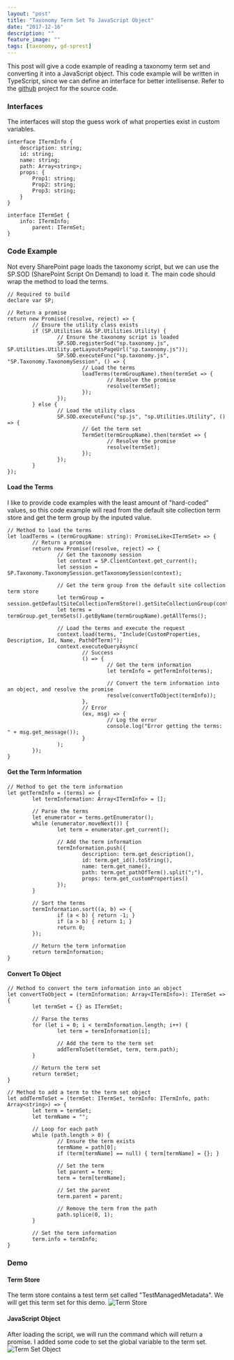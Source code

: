 ```yaml
---
layout: "post"
title: "Taxonomy Term Set To JavaScript Object"
date: "2017-12-16"
description: ""
feature_image: ""
tags: [taxonomy, gd-sprest]
---
```


This post will give a code example of reading a taxonomy term set and converting it into a JavaScript object. This code example will be written in TypeScript, since we can define an interface for better intellisense. Refer to the [github](https://github.com/gunjandatta/sp-taxonomy) project for the source code.

<!--more-->

### Interfaces

The interfaces will stop the guess work of what properties exist in custom variables.

```
interface ITermInfo {
    description: string;
    id: string;
    name: string;
    path: Array<string>;
    props: {
        Prop1: string;
        Prop2: string;
        Prop3: string;
    }
}

interface ITermSet {
    info: ITermInfo;
        parent: ITermSet;
}

```

### Code Example

Not every SharePoint page loads the taxonomy script, but we can use the SP.SOD (SharePoint Script On Demand) to load it. The main code should wrap the method to load the terms.

```
// Required to build
declare var SP;

// Return a promise
return new Promise((resolve, reject) => {
        // Ensure the utility class exists
        if (SP.Utilities && SP.Utilities.Utility) {
                // Ensure the taxonomy script is loaded
                SP.SOD.registerSod("sp.taxonomy.js", SP.Utilities.Utility.getLayoutsPageUrl("sp.taxonomy.js"));
                SP.SOD.executeFunc("sp.taxonomy.js", "SP.Taxonomy.TaxonomySession", () => {
                        // Load the terms
                        loadTerms(termGroupName).then(termSet => {
                                // Resolve the promise
                                resolve(termSet);
                        });
                });
        } else {
                // Load the utility class
                SP.SOD.executeFunc("sp.js", "sp.Utilities.Utility", () => {
                        // Get the term set
                        TermSet(termGroupName).then(termSet => {
                                // Resolve the promise
                                resolve(termSet);
                        });
                });
        }
});

```

#### Load the Terms

I like to provide code examples with the least amount of "hard-coded" values, so this code example will read from the default site collection term store and get the term group by the inputed value.

```
// Method to load the terms
let loadTerms = (termGroupName: string): PromiseLike<ITermSet> => {
        // Return a promise
        return new Promise((resolve, reject) => {
                // Get the taxonomy session
                let context = SP.ClientContext.get_current();
                let session = SP.Taxonomy.TaxonomySession.getTaxonomySession(context);

                // Get the term group from the default site collection term store
                let termGroup = session.getDefaultSiteCollectionTermStore().getSiteCollectionGroup(context.get_site());
                let terms = termGroup.get_termSets().getByName(termGroupName).getAllTerms();

                // Load the terms and execute the request
                context.load(terms, "Include(CustomProperties, Description, Id, Name, PathOfTerm)");
                context.executeQueryAsync(
                        // Success
                        () => {
                                // Get the term information
                                let termInfo = getTermInfo(terms);

                                // Convert the term information into an object, and resolve the promise
                                resolve(convertToObject(termInfo));
                        },
                        // Error
                        (ex, msg) => {
                                // Log the error
                                console.log("Error getting the terms: " + msg.get_message());
                        }
                );
        });
}

```

#### Get the Term Information

```
// Method to get the term information
let getTermInfo = (terms) => {
        let termInformation: Array<ITermInfo> = [];

        // Parse the terms
        let enumerator = terms.getEnumerator();
        while (enumerator.moveNext()) {
                let term = enumerator.get_current();

                // Add the term information
                termInformation.push({
                        description: term.get_description(),
                        id: term.get_id().toString(),
                        name: term.get_name(),
                        path: term.get_pathOfTerm().split(";"),
                        props: term.get_customProperties()
                });
        }

        // Sort the terms
        termInformation.sort((a, b) => {
                if (a < b) { return -1; }
                if (a > b) { return 1; }
                return 0;
        });

        // Return the term information
        return termInformation;
}

```

#### Convert To Object

```
// Method to convert the term information into an object
let convertToObject = (termInformation: Array<ITermInfo>): ITermSet => {
        let termSet = {} as ITermSet;

        // Parse the terms
        for (let i = 0; i < termInformation.length; i++) {
                let term = termInformation[i];

                // Add the term to the term set
                addTermToSet(termSet, term, term.path);
        }

        // Return the term set
        return termSet;
}

// Method to add a term to the term set object
let addTermToSet = (termSet: ITermSet, termInfo: ITermInfo, path: Array<string>) => {
        let term = termSet;
        let termName = "";

        // Loop for each path
        while (path.length > 0) {
                // Ensure the term exists
                termName = path[0];
                if (term[termName] == null) { term[termName] = {}; }

                // Set the term
                let parent = term;
                term = term[termName];

                // Set the parent
                term.parent = parent;

                // Remove the term from the path
                path.splice(0, 1);
        }

        // Set the term information
        term.info = termInfo;
}

```

### Demo

#### Term Store

The term store contains a test term set called "TestManagedMetadata". We will get this term set for this demo. ![Term Store](images/TermStore/TermStore.png)

#### JavaScript Object

After loading the script, we will run the command which will return a promise. I added some code to set the global variable to the term set. ![Term Set Object](images/TermStore/TermSetObject.png)
